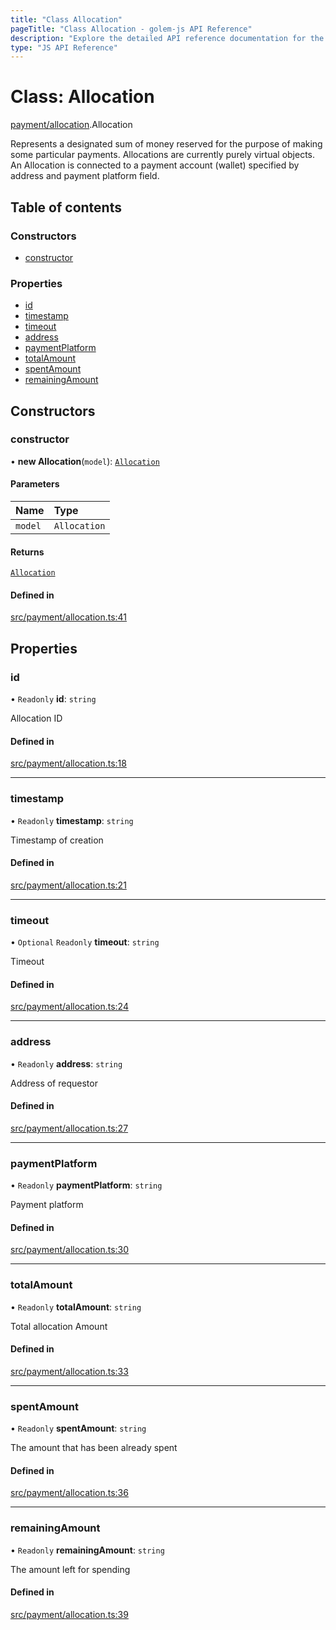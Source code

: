 ```yaml
---
title: "Class Allocation"
pageTitle: "Class Allocation - golem-js API Reference"
description: "Explore the detailed API reference documentation for the Class Allocation within the golem-js SDK for the Golem Network."
type: "JS API Reference"
---
```

# Class: Allocation

[payment/allocation](../modules/payment_allocation).Allocation

Represents a designated sum of money reserved for the purpose of making some particular payments. Allocations are currently purely virtual objects. An Allocation is connected to a payment account (wallet) specified by address and payment platform field.

## Table of contents

### Constructors

- [constructor](payment_allocation.Allocation#constructor)

### Properties

- [id](payment_allocation.Allocation#id)
- [timestamp](payment_allocation.Allocation#timestamp)
- [timeout](payment_allocation.Allocation#timeout)
- [address](payment_allocation.Allocation#address)
- [paymentPlatform](payment_allocation.Allocation#paymentplatform)
- [totalAmount](payment_allocation.Allocation#totalamount)
- [spentAmount](payment_allocation.Allocation#spentamount)
- [remainingAmount](payment_allocation.Allocation#remainingamount)

## Constructors

### constructor

• **new Allocation**(`model`): [`Allocation`](payment_allocation.Allocation)

#### Parameters

| Name | Type |
| :------ | :------ |
| `model` | `Allocation` |

#### Returns

[`Allocation`](payment_allocation.Allocation)

#### Defined in

[src/payment/allocation.ts:41](https://github.com/golemfactory/golem-js/blob/570126bc/src/payment/allocation.ts#L41)

## Properties

### id

• `Readonly` **id**: `string`

Allocation ID

#### Defined in

[src/payment/allocation.ts:18](https://github.com/golemfactory/golem-js/blob/570126bc/src/payment/allocation.ts#L18)

___

### timestamp

• `Readonly` **timestamp**: `string`

Timestamp of creation

#### Defined in

[src/payment/allocation.ts:21](https://github.com/golemfactory/golem-js/blob/570126bc/src/payment/allocation.ts#L21)

___

### timeout

• `Optional` `Readonly` **timeout**: `string`

Timeout

#### Defined in

[src/payment/allocation.ts:24](https://github.com/golemfactory/golem-js/blob/570126bc/src/payment/allocation.ts#L24)

___

### address

• `Readonly` **address**: `string`

Address of requestor

#### Defined in

[src/payment/allocation.ts:27](https://github.com/golemfactory/golem-js/blob/570126bc/src/payment/allocation.ts#L27)

___

### paymentPlatform

• `Readonly` **paymentPlatform**: `string`

Payment platform

#### Defined in

[src/payment/allocation.ts:30](https://github.com/golemfactory/golem-js/blob/570126bc/src/payment/allocation.ts#L30)

___

### totalAmount

• `Readonly` **totalAmount**: `string`

Total allocation Amount

#### Defined in

[src/payment/allocation.ts:33](https://github.com/golemfactory/golem-js/blob/570126bc/src/payment/allocation.ts#L33)

___

### spentAmount

• `Readonly` **spentAmount**: `string`

The amount that has been already spent

#### Defined in

[src/payment/allocation.ts:36](https://github.com/golemfactory/golem-js/blob/570126bc/src/payment/allocation.ts#L36)

___

### remainingAmount

• `Readonly` **remainingAmount**: `string`

The amount left for spending

#### Defined in

[src/payment/allocation.ts:39](https://github.com/golemfactory/golem-js/blob/570126bc/src/payment/allocation.ts#L39)
